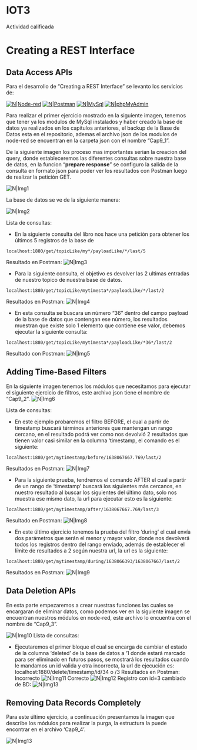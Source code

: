 # IOT3
Actividad calificada
# Creating a REST Interface


## Data Access APIs

Para el desarrollo de “Creating a REST Interface” se levanto los servicios de:

[![N|Node-red](https://i.ibb.co/Q62QZpv/logoigm1.png)](https://nodered.org/) [![N|Postman](https://i.ibb.co/mhFCN4d/postman.png)](https://www.postman.com/) [![N|MySql](https://i.ibb.co/PjLxDCC/logoigm3.png)](https://www.mysql.com/) [![N|phpMyAdmin](https://i.ibb.co/cypsdgy/logoigm4.png)](https://www.phpmyadmin.net/)

Para realizar el primer ejercicio mostrado en la siguiente imagen, tenemos que tener ya los modulos de MySql instalados y haber creado la base de datos ya realizados en los capitulos anteriores, el backup de la Base de Datos esta en el repositorio, ademas el archivo json de los modulos de node-red se encuentran en la carpeta json con el nombre “Cap9_1”.

De la siguiente imagen los proceso mas importantes serian la creacion del query, donde estableceremos las diferentes consultas sobre nuestra base de datos, en la funcion “**prepare response**” se configuro la salida de la consulta en formato json para poder ver los resultados con Postman luego de realizar la petición GET.

![N|Img1](https://lh6.googleusercontent.com/n2C9kPDMgFLcNKGXUvnG1nQ8CAHxQL2rHibci0J7JhmJb7Z4OwHFBVc1vj_t_bg5L-JzrhYEW1Zwenifxbxy2WMI7Lw0P7yeB1GvlfBN16r_EGXNAlsCn-OrbaFRSvKgZ7-fqzkB)

La base de datos se ve de la siguiente manera:

![N|Img2](https://lh5.googleusercontent.com/8LkcL-BjZV1NU9kllBLBRn6KQnlotkqc3OpMLqWwvQLSkxFtrdsu9OqqoAdBZQpb9qux0g3pTfarG5MnRwN3vRaHynfDUw-szjRg9gAzSObo8wat2pdcPKkAU8WJFRfOp18RyeFZ)

Lista de consultas:

  - En la siguiente consulta del libro nos hace una petición para obtener los últimos 5 registros de la base de 
  ```
  localhost:1880/get/topicLike/my*/payloadLike/*/last/5
  ```
  Resultado en Postman:
  ![N|Img3](https://lh3.googleusercontent.com/rfSMK85aD68dhs2VuA-7easC1EDGFJqBg_9YbPC7xTeUpmsuK_nJ9TKH1MwQgT4PrDzIOIqftPpwAdNzh4BzCPScaZgbOOZBcP1Vo1OQzLvZXpJYMIdyzVjFu-e8KEKxUYubU8Iu)
  - Para la siguiente consulta, el objetivo es devolver las 2 ultimas entradas de nuestro topico de nuestra base de datos.
  ```
  localhost:1880/get/topicLike/mytimesta*/payloadLike/*/last/2
  ```
  Resultados en Postman:
  ![N|Img4](https://lh6.googleusercontent.com/KeAerdKU2qN6pH8XLW5BTdNWI0f6_4mrvuHomL79UuJo3r0pnLZaR3cjVkgb-tJLejUg6R7MngPZ9SGrlblf2EKwzz1LRM67yi2EtHdKeb-gfP4zDWhx72CbzewdRPh-FVgZks-l)
  - En esta consulta se buscara un número “36” dentro del campo payload de la base de datos que contengan ese número, los resultados muestran que existe solo 1 elemento que contiene ese valor, debemos ejecutar la siguiente consulta:
  ```
  localhost:1880/get/topicLike/mytimesta*/payloadLike/*36*/last/2
  ```
  Resultado con Postman:
  ![N|Img5](https://lh5.googleusercontent.com/mu3B4-SP0JwUfWOon50u34fr-fYtd8tE3DMQ43Mc6nE20uBDFec6qfn-S02krjcZV_3RXHvutHahG74595g5MtVjM2JEZ6FsTgAR_HXlpzAyBvuTg6sRXNHi_s1wp56wsV25wWNv)


## Adding Time-Based Filters
En la siguiente imagen tenemos los módulos que necesitamos para ejecutar el siguiente ejercicio de filtros, este archivo json tiene el nombre de “Cap9_2”.
![N|Img6](https://lh6.googleusercontent.com/avO6KgZph7HHqkODN9nr85C2i4GuWahsx_km4qI74eDwSDKB6QLzYqJHlNmqHYaQK_HR6qz7Hef4bPDi1x3CHBxOejk0tmKgj40z2n5WqmzCUwSynURpDwgIh3fI-zA4AkZVKNoK)

Lista de consultas:
  - En este ejemplo probaremos el filtro BEFORE, el cual a partir de timestamp buscará términos anteriores que mantengan un rango cercano, en el resultado podrá ver como nos devolvió 2 resultados que tienen valor casi similar en la columna ‘timestamp, el comando es el siguiente:
  ```
  localhost:1880/get/mytimestamp/before/1638067667.769/last/2
  ```
  Resultados en Postman:
  ![N|Img7](https://lh3.googleusercontent.com/5Gd44wb2wTOqj7BREEkojzt4qEk_ydSMTtyW_6hH1uLPuoBsCruUsOJjGGHdCeAKRsmWE4G-Fp_vebw3vMhBKDcU1c5Dk-i97WTbot_qurOFGXiudyip9BbumB51kOg7aZmKq7Um)
  - Para la siguiente prueba, tendremos el comando AFTER el cual a partir de un rango de ‘timestamp’ buscará los siguientes más cercanos, en nuestro resultado al buscar los siguientes del último dato, solo nos muestra ese mismo dato, la url para ejecutar esto es la siguiente:
  ```
  localhost:1880/get/mytimestamp/after/1638067667.769/last/3
  ```
  Resultado en Postman:
  ![N|Img8](https://lh5.googleusercontent.com/3Ztk8KyDDatBDonT6Jy3NjrvcJwqCK1-cq1Ld100iTyR4udaKVCaLSmdQZr4LibP0PhaC7QtznZBLefDGoA4SAJypqVvjHvuLHIAQxBiqV6ZEzlo2kXtlh-pFIaW9224VFM_bSgb)
  - En este último ejercicio tenemos la prueba del filtro ‘during’ el cual envía dos parámetros que serán el menor y mayor valor, donde nos devolverá todos los registros dentro del rango enviado, además de establecer el límite de resultados a 2 según nuestra url, la url es la siguiente:
  ```
  localhost:1880/get/mytimestamp/during/1638066393/1638067667/last/2
  ```
  Resultados en Postman:
  ![N|Img9](https://lh3.googleusercontent.com/dIJ1BBKa5Qk-OAQKNb4p7_w0uEKxcmIOU7arP-RK2K-rCfTTGug51FnSK0hKffpQbW8O4o1Kp1HlZohdml8OegA_Zg-dIa4UXhBWCP6aQWqV41T15cu4rECQPzWSAqXL-AS7UJzz)


## Data Deletion APIs
En esta parte empezaremos a crear nuestras funciones las cuales se encargaran de eliminar datos, como podemos ver en la siguiente imagen se encuentran nuestros módulos en node-red, este archivo lo encuentra con el nombre de “Cap9_3”.

![N|Img10](https://lh6.googleusercontent.com/UmQOLMyuDxbAmqE09ic6WS_KTxWKQUsQ1DnzSunkWMZRiql-HKUms84xB-0FeDS8xjeHljzBUbFkm-XjR5ChBgH8IPENg4POk-vf7KcQFJsGtxfpodA6_vq8nZyE-JoendO0uunX)
Lista de consultas:
  - Ejecutaremos el primer bloque el cual se encarga de cambiar el estado de la columna ‘deleted’ de la base de datos a ‘1 donde estará marcado para ser eliminado en futuros pasos, se mostrará los resultados cuando le mandamos un id valida y otra incorrecta, la url de ejecución es:
  localhost:1880/delete/timestamp/id/34 o /3
  Resultados en Postman:
  Incorrecto
  ![N|Img11](https://lh5.googleusercontent.com/jgKDja9JZ_555lWAEjQcrwVpYVCcvwTL6BIJjna4tfU5y4nnBtvgMZVjrZYg-rGJYXpDc24_l5Quq1Kbhs-t6Qw96lnNfXzIrCGTEAZH5z_b0Wzk8-Xfa0WzGFqN4Yx1oTldOiPz)
  Correcto
  ![N|Img12](https://lh5.googleusercontent.com/WV0Il8S7BtDlwUGodxk4GHdY6gyQX9W-P6YxNEzmoSfIONFh9hhdA26RyT8f1ye49TYDv_AfMM2WoUqIKOU91TXrOxpiLFy9cmo6ugZn_PBFHrhJ-5Uq1CjxCDeQNl2QfcofD9F4)
  Registro con id=3 cambiado de BD:
  ![N|Img13](https://lh3.googleusercontent.com/AuNic3b6uy8FLdSCQh6NaSlmfd-UdNRWFfjbGqSBXhNFban2okm98uYCmHW7w_uPgCTSS_Mij05utMsS1dgB64RXcdfwcHbcPDUJ3eiGFBrsZNmtRLP-f1KzVo3MyXLJDxoBA8xR)

## Removing Data Records Completely
Para este último ejercicio, a continuación presentamos la imagen que describe los módulos para realizar la purga, la estructura la puede encontrar en el archivo ‘Cap9_4’.

![N|Img13](https://lh5.googleusercontent.com/jEs-eu7dhe6RqeklIGsKVjrwPxC6PKuipUAJSa2S25U2iAmJCPLEWQDTmF08fz6hZz8WYGOeVvBbgOI1DI41kF6Lpyo5ev61w4wjDHVEzFThHx1oiiuRAVpLn_b0f1yTGdfa5IV-)

